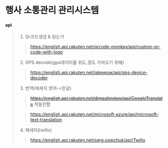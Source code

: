 
# 행사 소통관리 관리시스템



#### api 

> 1. Qr코드생성 & 읽는거
>
> > <https://english.api.rakuten.net/qrcode-monkey/api/custom-qr-code-with-logo>
>
> 2. GPS decode(gps데이터를 위도,경도 가져오기 위해)
>
> > <https://english.api.rakuten.net/jakewow/api/gps-device-decoder>
>
> 3. 번역(메세지 영어->한글)
>
> > ~~https://english.api.rakuten.net/dimashirokov/api/GoogleTranslate~~ 작동안함
>
> > <https://english.api.rakuten.net/microsoft-azure/api/microsoft-text-translation>
>
> 4. 메세지(twillo)
>
> > <https://english.api.rakuten.net/serg.osipchuk/api/Twilio>





